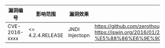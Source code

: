
| 漏洞编号          | 影响范围| 漏洞效果           | 备注                                                                                                                                                                          |
|---------------|-----|----------------|-----------------------------------------------------------------------------------------------------------------------------------------------------------------------------|
| CVE-2016-xxxx | <= 4.2.4.RELEASE | JNDI Injectopn | https://github.com/zerothoughts/spring-jndi <br/> https://iswin.org/2016/01/24/Spring-framework-deserialization-RCE-%E5%88%86%E6%9E%90%E4%BB%A5%E5%8F%8A%E5%88%A9%E7%94%A8/ |

